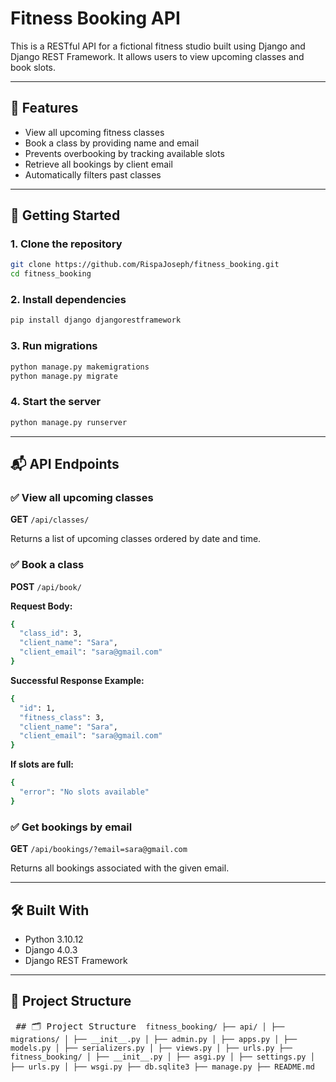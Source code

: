#  Fitness Booking API

This is a RESTful API for a fictional fitness studio built using Django and Django REST Framework. It allows users to view upcoming classes and book slots.

---

## 📌 Features

- View all upcoming fitness classes
- Book a class by providing name and email
- Prevents overbooking by tracking available slots
- Retrieve all bookings by client email
- Automatically filters past classes

---

## 🚀 Getting Started

### 1. Clone the repository

```bash
git clone https://github.com/RispaJoseph/fitness_booking.git
cd fitness_booking
```

### 2. Install dependencies

```bash
pip install django djangorestframework
```

### 3. Run migrations

```bash
python manage.py makemigrations
python manage.py migrate
```

### 4. Start the server

```bash
python manage.py runserver
```

---

## 📬 API Endpoints

### ✅ View all upcoming classes

**GET** `/api/classes/`

Returns a list of upcoming classes ordered by date and time.

### ✅ Book a class

**POST** `/api/book/`

**Request Body:**

```bash
{
  "class_id": 3,
  "client_name": "Sara",
  "client_email": "sara@gmail.com"
}
```

**Successful Response Example:**

```bash
{
  "id": 1,
  "fitness_class": 3,
  "client_name": "Sara",
  "client_email": "sara@gmail.com"
}
```

**If slots are full:**

```bash
{
  "error": "No slots available"
}
```

### ✅ Get bookings by email

**GET** `/api/bookings/?email=sara@gmail.com`

Returns all bookings associated with the given email.

---

## 🛠 Built With

* Python 3.10.12
* Django 4.0.3
* Django REST Framework

---

## 📁 Project Structure

<pre> ## 🗂️ Project Structure <code> fitness_booking/ ├── api/ │ ├── migrations/ │ ├── __init__.py │ ├── admin.py │ ├── apps.py │ ├── models.py │ ├── serializers.py │ ├── views.py │ ├── urls.py ├── fitness_booking/ │ ├── __init__.py │ ├── asgi.py │ ├── settings.py │ ├── urls.py │ ├── wsgi.py ├── db.sqlite3 ├── manage.py ├── README.md </code> </pre>



